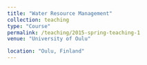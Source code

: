 ```yaml
---
title: "Water Resource Management"
collection: teaching
type: "Course"
permalink: /teaching/2015-spring-teaching-1
venue: "University of Oulu"

location: "Oulu, Finland"
---
```



